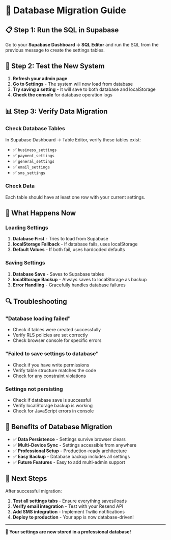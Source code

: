 # 🚀 Database Migration Guide

## 📋 **Step 1: Run the SQL in Supabase**

Go to your **Supabase Dashboard → SQL Editor** and run the SQL from the previous message to create the settings tables.

## 🔧 **Step 2: Test the New System**

1. **Refresh your admin page**
2. **Go to Settings** - The system will now load from database
3. **Try saving a setting** - It will save to both database and localStorage
4. **Check the console** for database operation logs

## 📊 **Step 3: Verify Data Migration**

### **Check Database Tables**
In Supabase Dashboard → Table Editor, verify these tables exist:
- ✅ `business_settings`
- ✅ `payment_settings` 
- ✅ `general_settings`
- ✅ `email_settings`
- ✅ `sms_settings`

### **Check Data**
Each table should have at least one row with your current settings.

## 🎯 **What Happens Now**

### **Loading Settings**
1. **Database First** - Tries to load from Supabase
2. **localStorage Fallback** - If database fails, uses localStorage
3. **Default Values** - If both fail, uses hardcoded defaults

### **Saving Settings**
1. **Database Save** - Saves to Supabase tables
2. **localStorage Backup** - Always saves to localStorage as backup
3. **Error Handling** - Gracefully handles database failures

## 🔍 **Troubleshooting**

### **"Database loading failed"**
- Check if tables were created successfully
- Verify RLS policies are set correctly
- Check browser console for specific errors

### **"Failed to save settings to database"**
- Check if you have write permissions
- Verify table structure matches the code
- Check for any constraint violations

### **Settings not persisting**
- Check if database save is successful
- Verify localStorage backup is working
- Check for JavaScript errors in console

## 🌟 **Benefits of Database Migration**

- ✅ **Data Persistence** - Settings survive browser clears
- ✅ **Multi-Device Sync** - Settings accessible from anywhere
- ✅ **Professional Setup** - Production-ready architecture
- ✅ **Easy Backup** - Database backup includes all settings
- ✅ **Future Features** - Easy to add multi-admin support

## 🚀 **Next Steps**

After successful migration:
1. **Test all settings tabs** - Ensure everything saves/loads
2. **Verify email integration** - Test with your Resend API
3. **Add SMS integration** - Implement Twilio notifications
4. **Deploy to production** - Your app is now database-driven!

---

**🎉 Your settings are now stored in a professional database!**
